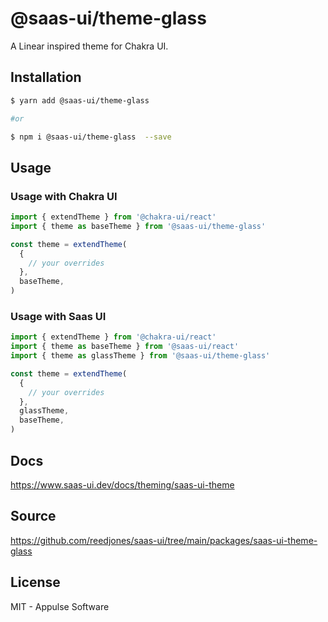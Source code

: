 # @saas-ui/theme-glass

A Linear inspired theme for Chakra UI.

## Installation

```sh
$ yarn add @saas-ui/theme-glass

#or

$ npm i @saas-ui/theme-glass  --save
```

## Usage

### Usage with Chakra UI

```ts
import { extendTheme } from '@chakra-ui/react'
import { theme as baseTheme } from '@saas-ui/theme-glass'

const theme = extendTheme(
  {
    // your overrides
  },
  baseTheme,
)
```

### Usage with Saas UI

```ts
import { extendTheme } from '@chakra-ui/react'
import { theme as baseTheme } from '@saas-ui/react'
import { theme as glassTheme } from '@saas-ui/theme-glass'

const theme = extendTheme(
  {
    // your overrides
  },
  glassTheme,
  baseTheme,
)
```

## Docs

https://www.saas-ui.dev/docs/theming/saas-ui-theme

## Source

https://github.com/reedjones/saas-ui/tree/main/packages/saas-ui-theme-glass

## License

MIT - Appulse Software
